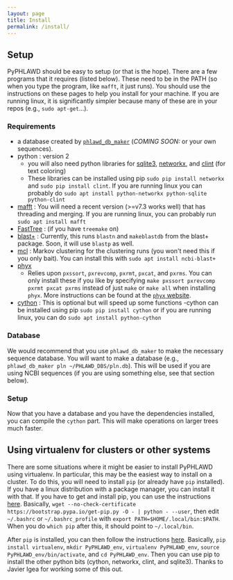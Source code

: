 ```yaml
---
layout: page
title: Install
permalink: /install/
---
```


## Setup

PyPHLAWD should be easy to setup (or that is the hope). There are a few programs that it requires (listed below). These need to be in the PATH (so when you type the program, like `mafft`, it just runs). You should use the instructions on these pages to help you install for your machine. If you are running linux, it is significantly simpler because many of these are in your repos (e.g., `sudo apt-get`...).

### Requirements

- a database created by [`phlawd_db_maker`](https://github.com/blackrim/phlawd_db_maker) (_COMING SOON:_ or your own sequences).
- python : version 2
  - you will also need python libraries for [sqlite3](https://docs.python.org/3/library/sqlite3.html#module-sqlite3), [networkx](https://github.com/networkx/networkx), and [clint](https://pypi.python.org/pypi/clint) (for text coloring)
  - These libraries can be installed using pip `sudo pip install networkx` and `sudo pip install clint`. If you are running linux you can probably do `sudo apt install python-networkx python-sqlite python-clint`
- [mafft](http://mafft.cbrc.jp/alignment/software/) : You will need a recent version (>=v7.3 works well) that has threading and merging. If you are running linux, you can probably run `sudo apt install mafft`
- [FastTree](http://www.microbesonline.org/fasttree/) : (if you have `treemake` on)
- [blast+](https://blast.ncbi.nlm.nih.gov/Blast.cgi?PAGE_TYPE=BlastDocs&DOC_TYPE=Download) : Currently, this runs `blastn` and `makeblastdb` from the blast+ package. Soon, it will use `blastp` as well.
- [mcl](http://micans.org/mcl/) : Markov clustering for the clustering runs (you won't need this if you only bait). You can install this with `sudo apt install ncbi-blast+`
- [phyx](https://github.com/FePhyFoFum/phyx/)
  - Relies upon `pxssort`, `pxrevcomp`, `pxrmt`, `pxcat`, and `pxrms`. You can only install these if you like by specifying `make pxssort pxrevcomp pxrmt pxcat pxrms` instead of just `make` or `make all` when installing `phyx`. More instructions can be found at the [`phyx` website](https://github.com/FePhyFoFum/phyx/).
- [cython](cython.org/) : This is optional but will speed up some functions
  -cython can be installed using pip `sudo pip install cython` or if you are running linux, you can do `sudo apt install python-cython`

### Database

We would recommend that you use `phlawd_db_maker` to make the necessary sequence database. You will want to make a database (e.g., `phlawd_db_maker pln ~/PHLAWD_DBS/pln.db`). This will be used if you are using NCBI sequences (if you are using something else, see that section below). 

### Setup

Now that you have a database and you have the dependencies installed, you can compile the `cython` part. This will make operations on larger trees much faster. 

## Using virtualenv for clusters or other systems
There are some situations where it might be easier to install PyPHLAWD using virtualenv. In particular, this may be the easiest way to install on a cluster. To do this, you will need to install `pip` (or already have `pip` installed). If you have a linux distribution with a package manager, you can install it with that. If you have to get and install pip, you can use the instructions [here](http://thelazylog.com/install-python-as-local-user-on-linux/). Basically,  `wget --no-check-certificate https://bootstrap.pypa.io/get-pip.py -O - | python - --user`, then edit `~/.bashrc` or `~/.bashrc_profile` with `export PATH=$HOME/.local/bin:$PATH`. When you do `which pip` after this, it should point to `~/.local/bin`. 

After `pip` is installed, you can then follow the instructions [here](http://docs.python-guide.org/en/latest/dev/virtualenvs/). Basically, `pip install virtualenv`, `mkdir PyPHLAWD_env`, `virtualenv PyPHLAWD_env`, `source PyPHLAWD_env/bin/activate`, and `cd PyPHLAWD_env`. Then you can use pip to install the other python bits (cython, networkx, clint, and sqlite3). Thanks to Javier Igea for working some of this out.